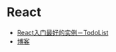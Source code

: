 # React
- [React入门最好的实例－TodoList](http://luckykun.com/work/2016-05-23/react-todo-study.html)
- [博客](http://www.lcode.org/react-native-blog-talk/)
